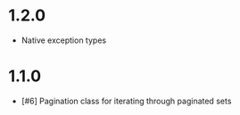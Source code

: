 # 1.2.0
- Native exception types

# 1.1.0
- [#6] Pagination class for iterating through paginated sets
